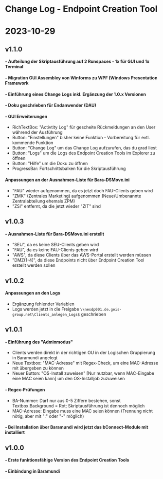 # Change Log - Endpoint Creation Tool
# 2023-10-29


## v1.1.0
 #### - Aufteilung der Skriptausführung auf 2 Runspaces - 1x für GUI und 1x Terminal
 #### - Migration GUI Assembley von Winforms zu WPF (Windows Presentation Framework
 #### - Einführung eines Change Logs inkl. Ergänzung der 1.0.x Versionen
 #### - Doku geschrieben für Endanwender (DAU)
 #### - GUI Erweiterungen
 - RichTextBox: "Activtity Log" für gescheite Rückmeldungen an den User während der Ausführung
 - Button: "Einstellungen" bisher keine Funktion - Vorbereitung für evtl. kommende Funktion
 - Button: "Change Log" um das Change Log aufzurufen, das du grad liest
 - Button: "Logs" um die Logs des Endpoint Creation Tools im Explorer zu öffnen
 - Button: "Hilfe" um die Doku zu öffnen
 - ProgressBar: Fortschrittsbalken für die Skriptausführung 
 #### Anpassungen an der Ausnahmen-Liste für Bara-DSMove.ini
 - "FAU" wieder aufgenommen, da es jetzt doch FAU-Clients geben wird
 - "ZMK" (Zentrales Marketing) aufgenommen (Neue/Umbenannte Zentralabteilung ehemals ZPM)
 - "ZSI" entfernt, da die jetzt wieder "ZIT" sind
 
## v1.0.3

#### - Ausnahmen-Liste für Bara-DSMove.ini erstellt
- "SEU", da es keine SEU-Clients geben wird
- "FAU", da es keine FAU-Clients geben wird
- "AWS", da diese Clients über das AWS-Portal erstellt werden müssen
- "DMZ(1-4)", da diese Endpoints nicht über Endpoint Creation Tool erstellt werden sollen

## v1.0.2

#### Anpassungen an den Logs
- Ergänzung fehlender Variablen
- Logs werden jetzt in die Freigabe `\\nesdp001.de.geis-group.net\Clients_anlegen_Logs$` geschrieben

## v1.0.1

#### - Einführung des "Adminmodus"
- Clients werden direkt in der richtigen OU in der Logischen Gruppierung in Baramundi angelegt
- Neue Textbox:  "MAC-Adresse" mit Regex-Check, um eine MAC-Adresse mit übergeben zu können
- Neuer Button: "OS-Install zuweisen" [Nur nutzbar, wenn MAC-Eingabe eine MAC seien kann] um den OS-Installjob zuzuweisen
#### - Regex-Prüfungen
- BA-Nummer: Darf nur aus 0-5 Ziffern bestehen, sonst Textbox.Background = Rot; Skriptausführung ist dennoch möglich
- MAC-Adresse: Eingabe muss eine MAC seien können (Trennung nicht nötig, aber mit ":" oder "-" möglich)
#### - Bei Installation über Baramundi wird jetzt das bConnect-Module mit installiert

## v1.0.0

#### - Erste funktionsfähige Version des Endpoint Creation Tools
#### - Einbindung in Baramundi